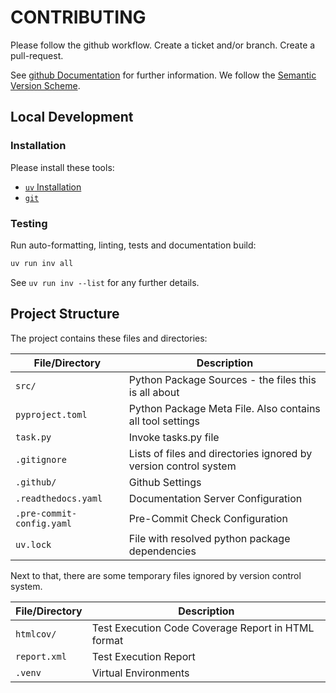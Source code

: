 # CONTRIBUTING

Please follow the github workflow. Create a ticket and/or branch. Create a pull-request.

See [github Documentation](https://docs.github.com/en/pull-requests/collaborating-with-pull-requests/proposing-changes-to-your-work-with-pull-requests/creating-a-pull-request) for further information.
We follow the [Semantic Version Scheme](https://semver.org/).

## Local Development

### Installation

Please install these tools:

* [`uv` Installation](https://docs.astral.sh/uv/getting-started/installation/)
* [`git`](https://git-scm.com/)


### Testing

Run auto-formatting, linting, tests and documentation build:

```bash
uv run inv all
```

See `uv run inv --list` for any further details.


## Project Structure

The project contains these files and directories:

| File/Directory | Description |
|---|---|
| `src/` | Python Package Sources - the files this is all about |
| `pyproject.toml` | Python Package Meta File. Also contains all tool settings |
| `task.py` | Invoke tasks.py file |
| `.gitignore` | Lists of files and directories ignored by version control system |
| `.github/` | Github Settings |
| `.readthedocs.yaml` | Documentation Server Configuration |
| `.pre-commit-config.yaml` | Pre-Commit Check Configuration |
| `uv.lock` | File with resolved python package dependencies |

Next to that, there are some temporary files ignored by version control system.

| File/Directory | Description |
|---|---|
| `htmlcov/` | Test Execution Code Coverage Report in HTML format |
| `report.xml` | Test Execution Report |
| `.venv` | Virtual Environments |
